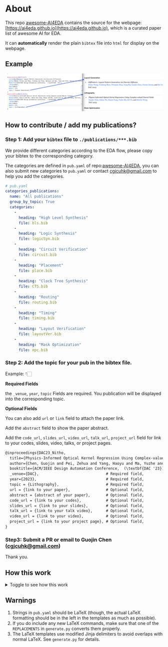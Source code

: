 # About

This repo [awesome-AI4EDA](https://github.com/ai4eda/awesome-AI4EDA) contains the source for the webpage: [https://ai4eda.github.io](https://ai4eda.github.io), which is a curated paper list of awesome AI for EDA.

It can **automatically** render the plain `bibtex` file into `html` for display on the webpage.



## Example

![Bibtex2Html](./images/bibtex2html.png)


## How to contribute / add my publications?

### Step 1: Add your `bibtex` file to `./publications/***.bib`

We provide different categories according to the EDA flow, please copy your bibtex to the corresponding category.

The categories are defined in `pub.yaml` of repo:[awesome-AI4EDA](https://github.com/ai4eda/awesome-AI4EDA), you can also submit new categories to `pub.yaml` or contact [cgjcuhk@gmail.com](mailto:cgjcuhk@gmail.com) to help you add the categories.

```yaml
# pub.yaml
categories_publications:
  name: "All publications"
  group_by_topic: True
  categories:
    -
      heading: "High Level Synthesis"
      file: hls.bib
    -
      heading: "Logic Synthesis"
      file: logicSyn.bib
    -
      heading: "Circuit Verification"
      file: circuit.bib
    -
      heading: "Placement"
      file: place.bib
    -
      heading: "Clock Tree Synthesis"
      file: CTS.bib
    -
      heading: "Routing"
      file: routing.bib
    -
      heading: "Timing"
      file: timing.bib
    -
      heading: "Layout Verification"
      file: layoutVer.bib
    -
      heading: "Mask Optimization"
      file: opc.bib
```

### Step 2: Add the topic for your pub in the bibtex file.

Example: 👇🏻

**Required Fields**

the `_venue`, `year`, `topic` Fields are required. You publication will be displayed into the corresponding topic.

**Optional Fields**

You can also add `url` or `link` field to attach the paper link.

Add the `abstract` field to show the paper abstract.

Add the `code_url`, `slides_url`, `video_url`, `talk_url`, `project_url` field for link to your codes, slides, video, talks, or project pages.

```txt
@inproceedings{DAC23_Nitho,
  title={Physics-Informed Optical Kernel Regression Using Complex-valued Neural Fields},
  author={Chen, Guojin and Pei, Zehua and Yang, Haoyu and Ma, Yuzhe and Yu, Bei and Wong, Martin},
  booktitle={ACM/IEEE Design Automation Conference,  (\textbf{DAC '23})},
  _venue={DAC},                              # Required field,
  year={2023},                               # Required field,
  topic = {Lithography},                     # Required field,
  url = {link to your paper},                # Optional field,
  abstract = {abstract of your paper},       # Optional field,
  code_url = {link to your codes},           # Optional field,
  slides_url = {link to your slides},        # Optional field,
  talk_url = {link to your talk video},      # Optional field,
  video_url = {link to your video},          # Optional field,
  project_url = {link to your project page}, # Optional field,
}
```

### Step3: Submit a PR or email to Guojin Chen ([cgjcuhk@gmail.com](mailto:cgjcuhk@gmail.com))

Thank you.




## How this work

<details>
<Summary>Toggle to see how this work</Summary>

+ [generate.py](generate.py) creates a [website](http://ai4eda.github.io) from a shared [YAML source](pub.yaml) by using Jinja templates.

+ The publications are rendered from a single
  [BibTeX](publications/all.bib) file.
  The abstracts are displayed in the website output
  and the selected publications here are highlighted.
+ The [YAML source](pub.yaml) links to all author websites,
  which will automatically be added to the
  publication lists in the website and PDF.
+ GitHub stars are automatically scraped and cached on disk.


### Building and running
Dependencies are included in `requirements.txt` and can be installed
using `pip` with `pip3 install -r requirements.txt`.
`make` will call [generate.py](generate.py) and
build the LaTeX documents with `latexmk` and `biber`.
The Makefile can also:

1. Stage to my website with `make stage`,
2. Start a local jekyll server of my website with updated
    documents with `make jekyll`, and
3. Push updated documents to my website with `make push`.

### What to modify
Change the content in `pub.yaml`.
You should also look through the template files to make sure there isn't any
special-case code that needs to be modified.
The `Makefile` can also start a Jekyll server and push the
new documents to another repository with `make jekyll` and `make push`.

</details>

## Warnings
1. Strings in `pub.yaml` should be LaTeX (though, the actual LaTeX formatting
   should be in the left in the templates as much as possible).
2. If you do include any new LaTeX commands, make sure that one of the
   `REPLACEMENTS` in `generate.py` converts them properly.
3. The LaTeX templates use modified Jinja delimiters to avoid overlaps with
   normal LaTeX. See `generate.py` for details.
